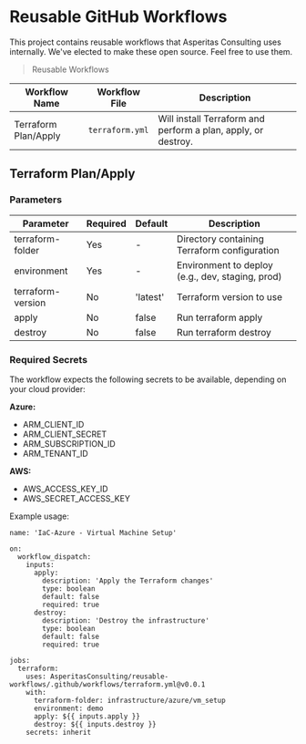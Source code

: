 # Reusable GitHub Workflows

This project contains reusable workflows that Asperitas Consulting uses internally. We've elected to make these open source. Feel free to use them.

> Reusable Workflows

| Workflow Name | Workflow File | Description |
| --- | --- | --- |
| Terraform Plan/Apply | ```terraform.yml``` | Will install Terraform and perform a plan, apply, or destroy. |

## Terraform Plan/Apply

### Parameters

| Parameter | Required | Default | Description |
| --- | --- | --- | --- |
| terraform-folder | Yes | - | Directory containing Terraform configuration |
| environment | Yes | - | Environment to deploy (e.g., dev, staging, prod) |
| terraform-version | No | 'latest' | Terraform version to use |
| apply | No | false | Run terraform apply |
| destroy | No | false | Run terraform destroy |

### Required Secrets
The workflow expects the following secrets to be available, depending on your cloud provider:

**Azure:**
- ARM_CLIENT_ID
- ARM_CLIENT_SECRET
- ARM_SUBSCRIPTION_ID
- ARM_TENANT_ID

**AWS:**
- AWS_ACCESS_KEY_ID
- AWS_SECRET_ACCESS_KEY

Example usage:
```
name: 'IaC-Azure - Virtual Machine Setup'

on:
  workflow_dispatch:
    inputs:
      apply:
        description: 'Apply the Terraform changes'
        type: boolean
        default: false
        required: true
      destroy:
        description: 'Destroy the infrastructure'
        type: boolean
        default: false
        required: true

jobs:
  terraform:
    uses: AsperitasConsulting/reusable-workflows/.github/workflows/terraform.yml@v0.0.1
    with:
      terraform-folder: infrastructure/azure/vm_setup
      environment: demo
      apply: ${{ inputs.apply }}
      destroy: ${{ inputs.destroy }}
    secrets: inherit
